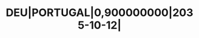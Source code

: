 ---
layout: asset
title: DEU|PORTUGAL|0,900000000|2035-10-12|                        
isin: PTOTENOE0034
---